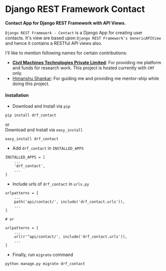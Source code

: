 # Django REST Framework Contact

**Contact App for Django REST Framework with API Views.**<br>

`Django REST Framework - Contact` is a Django App for creating user contacts. It's view are based upon
`Django REST Framework's GenericAPIView` and hence it contains a RESTful API views also.


I'll like to mention following names for certain contributions:

- **[Civil Machines Technologies Private Limited](https://github.com/civilmahines)**: For providing me platform and
funds for research work. This project is hosted currently with `CMT` only.
- [Himanshu Shankar](https://github.com/iamhssingh): For guiding me and providing me mentor-ship while doing this
project.

#### Installation

- Download and Install via `pip`
```
pip install drf_contact
```
or<br>
Download and Install via `easy_install`
```
easy_install drf_contact
```
- Add `drf_contact` in `INSTALLED_APPS`<br>
```
INSTALLED_APPS = [
    ...
    'drf_contact',
    ...
]
```
- Include urls of `drf_contact` in `urls.py`
```
urlpatterns = [
    ...
    path('api/contact/', include('drf_contact.urls')),
    ...
]

# or

urlpatterns = [
    ...
    url(r'^api/contact/', include('drf_contact.urls')),
    ...
]
```

- Finally, run `migrate` command
```
python manage.py migrate drf_contact
```